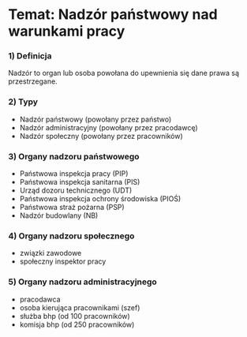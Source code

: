 # Temat: Nadzór państwowy nad warunkami pracy
### 1) Definicja
Nadzór to organ lub osoba powołana do upewnienia się dane prawa są przestrzegane.
### 2) Typy
- Nadzór państwowy (powołany przez państwo)
- Nadzór administracyjny (powołany przez pracodawcę)
- Nadzór społeczny (powołany przez pracowników)
### 3) Organy nadzoru państwowego
- Państwowa inspekcja pracy (PIP)
- Państwowa inspekcja sanitarna (PIS)
- Urząd dozoru technicznego (UDT)
- Państwowa inspekcja ochrony środowiska (PIOŚ)
- Państwowa straż pożarna (PSP)
- Nadzór budowlany (NB)
### 4) Organy nadzoru społecznego
- związki zawodowe
- społeczny inspektor pracy
### 5) Organy nadzoru administracyjnego
- pracodawca
- osoba kierująca pracownikami (szef)
- służba bhp (od 100 pracowników)
- komisja bhp (od 250 pracowników)
